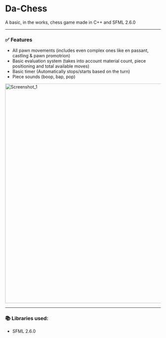 # Da-Chess
A basic, in the works, chess game made in C++ and SFML 2.6.0

---
### ✅ Features
- All pawn movements (includes even complex ones like en passant, castling & pawn promotrion)
- Basic evaluation system (takes into account material count, piece positioning and total available moves)
- Basic timer (Automatically stops/starts based on the turn)
- Piece sounds (boop, bap, pop)

<img width="1275" height="711" alt="Screenshot_1" src="https://github.com/user-attachments/assets/07413aa1-64df-4a2f-ac1e-f84658199c7e" />

---
### 📚 Libraries used:
- SFML 2.6.0
